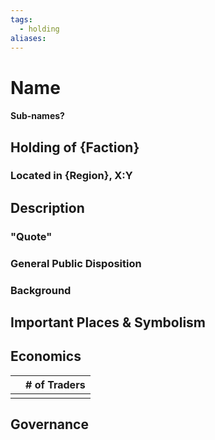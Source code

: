 ```yaml
---
tags:
  - holding
aliases:
---
```

# Name
#### Sub-names?
## Holding of {Faction}
### Located in {Region}, X:Y
## Description
### "Quote"

### General Public Disposition

### Background
## Important Places & Symbolism

## Economics
|     | # of Traders |
| --- | ------------ |
|     |              |

## Governance